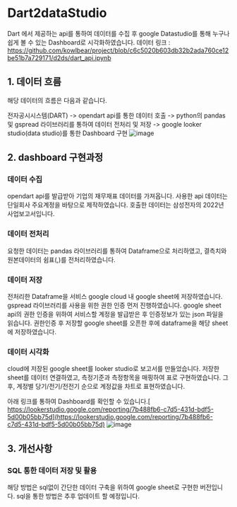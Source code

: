 # Dart2dataStudio
Dart 에서 제공하는 api를 통하여 데이터를 수집 후 google Datastudio를 통해 누구나 쉽게 볼 수 있는 Dashboard로 시각화하였습니다.
데이터 링크 : https://github.com/kowlbear/project/blob/c6c5020b603db32b2ada760ce12be51b7a729171/d2ds/dart_api.ipynb

## 1. 데이터 흐름
  해당 데이터의 흐름은 다음과 같습니다.
  
  전자공시시스템(DART) -> opendart api를 통한 데이터 호출 -> python의 pandas 및 gspread 라이브러리를 통하여 데이터 전처리 및 저장 -> google looker studio(data studio)를 통한 Dashboard 구현
![image](https://github.com/kowlbear/project/assets/86779997/7979b792-0c73-46b0-b9c1-105f9f04ce83)



## 2. dashboard 구현과정
### 데이터 수집
opendart api를 발급받아 기업의 재무재표 데이터를 가져옵니다. 사용한 api 데이터는 단일회사 주요계정을 바탕으로 제작하였습니다.
호출한 데이터는 삼성전자의 2022년 사업보고서입니다.

### 데이터 전처리
요청한 데이터는 pandas 라이브러리를 통하여 Dataframe으로 처리하였고, 결측치와 원본데이터의 쉼표(,)를 전처리하였습니다.

### 데이터 저장
전처리한 Dataframe을 서비스 google cloud 내 google sheet에 저장하였습니다.
gspread 라이브러리를 사용을 위한 권한 인증 먼저 진행하였습니다.
google sheet api의 권한 인증을 위하여 서비스할 계정을 발급받은 후 인증정보가 있는 json 파일을 읽습니다. 권한인증 후 저장할 google sheet를 오픈한 후에  dataframe을 해당 sheet에 저장하였습니다.

### 데이터 시각화
cloud에 저장된 google sheet를 looker studio로 보고서를 만들었습니다.
저장한 sheet를 데이터 연결하였고, 측정기준과 측정항목을 매핑하여 표로 구현하였습니다.
그 후, 계정별 당기/전기/전전기 순으로 계정값을 차트로 표현하였습니다.

   아래 링크를 통하여 Dashboard를 확인할 수 있습니다.[
   https://lookerstudio.google.com/reporting/7b488fb6-c7d5-431d-bdf5-5d00b05bb75d](https://lookerstudio.google.com/reporting/7b488fb6-c7d5-431d-bdf5-5d00b05bb75d)
![image](https://github.com/kowlbear/project/assets/86779997/5d184bce-50de-44d7-813f-3b22392cc1b9)

### 
   
## 3. 개선사항
### SQL 통한 데이터 저장 및 활용
  해당 방법은 sql없이 간단한 데이터 구축을 위하여 google sheet로 구현한 버전입니다.
  sql을 통한 방법은 추후 업데이트 할 예정입니다.
### 
